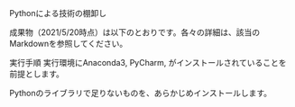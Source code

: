 Pythonによる技術の棚卸し

成果物（2021/5/20時点）は以下のとおりです。各々の詳細は、該当のMarkdownを参照してください。

実行手順
実行環境にAnaconda3, PyCharm, がインストールされていることを前提とします。

Pythonのライブラリで足りないものを、あらかじめインストールします。
